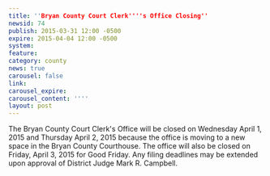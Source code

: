 ```yaml
---
title: ''Bryan County Court Clerk''''s Office Closing''
newsid: 74
publish: 2015-03-31 12:00 -0500
expire: 2015-04-04 12:00 -0500
system: 
feature: 
category: county
news: true
carousel: false
link: 
carousel_expire: 
carousel_content: ''''
layout: post
---
```

<p><img alt="" src="/news/img/bryan-county-courthouse.png" align="left" /> The Bryan County Court Clerk's Office will be closed on Wednesday April 1, 2015 and Thursday April 2, 2015 because the office is moving to a new space in the Bryan County Courthouse.  The office will also be closed on Friday, April 3, 2015 for Good Friday.  Any filing deadlines may be extended upon approval of District Judge Mark R. Campbell.</p>